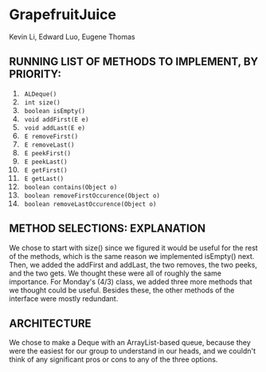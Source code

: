 # GrapefruitJuice
<p> Kevin Li, Edward Luo, Eugene Thomas </p>

<h2> RUNNING LIST OF METHODS TO IMPLEMENT, BY PRIORITY: </h2>
<ol> 
<li> <code> ALDeque() </code> </li>
<li> <code> int size() </code> </li>
<li> <code> boolean isEmpty() </code> </li>
<li> <code> void addFirst(E e) </code> </li>
<li> <code> void addLast(E e) </code> </li>
<li> <code> E removeFirst() </code> </li>
<li> <code> E removeLast() </code> </li>
<li> <code> E peekFirst() </code> </li>
<li> <code> E peekLast() </code> </li>
<li> <code> E getFirst() </code> </li>
<li> <code> E getLast() </code> </li>
<li> <code> boolean contains(Object o) </code> </li>
<li> <code> boolean removeFirstOccurence(Object o) </code> </li>
<li> <code> boolean removeLastOccurence(Object o) </code> </li>
</ol>

<h2> METHOD SELECTIONS: EXPLANATION </h2>
<p> We chose to start with size() since we figured it would be useful for the rest of the methods, which is the same reason we implemented isEmpty() next. Then, we added the addFirst and addLast, the two removes, the two peeks, and the two gets. We thought these were all of roughly the same importance. For Monday's (4/3) class, we added three more methods that we thought could be useful. Besides these, the other methods of the interface were mostly redundant. </p>

<h2> ARCHITECTURE</h2>
<p> We chose to make a Deque with an ArrayList-based queue, because they were the easiest for our group to understand in our heads, and we couldn't think of any significant pros or cons to any of the three options. </p>
<h2> </h2>
